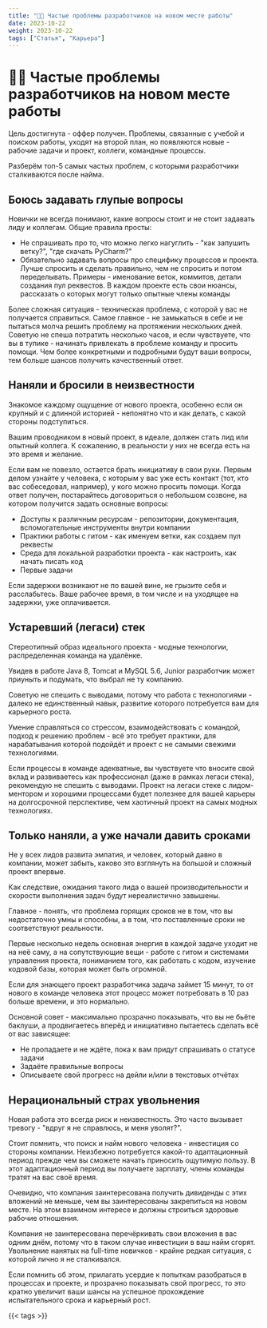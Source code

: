 ```yaml
---
title: "🧑‍💻 Частые проблемы разработчиков на новом месте работы"
date: 2023-10-22
weight: 2023-10-22
tags: ["Статья", "Карьера"]
---
```


# 🧑‍💻 Частые проблемы разработчиков на новом месте работы

Цель достигнута - оффер получен. Проблемы, связанные с учебой и поиском работы, уходят на второй план, но появляются новые - рабочие задачи и проект, коллеги, командные процессы.

Разберём топ-5 самых частых проблем, с которыми разработчики сталкиваются после найма.

## Боюсь задавать глупые вопросы

Новички не всегда понимают, какие вопросы стоит и не стоит задавать лиду и коллегам. Общие правила просты:

- Не спрашивать про то, что можно легко нагуглить - "как запушить ветку?", "где скачать PyCharm?"
- Обязательно задавать вопросы про специфику процессов и проекта. Лучше спросить и сделать правильно, чем не спросить и потом переделывать. Примеры - именование веток, коммитов, детали создания пул реквестов. В каждом проекте есть свои нюансы, рассказать о которых могут только опытные члены команды

Более сложная ситуация - техническая проблема, с которой у вас не получается справиться. Самое главное - не замыкаться в себе и не пытаться молча решить проблему на протяжении нескольких дней. Советую не спеша потратить несколько часов, и если чувствуете, что вы в тупике - начинать привлекать в проблеме команду и просить помощи. Чем более конкретными и подробными будут ваши вопросы, тем больше шансов получить качественный ответ.

## Наняли и бросили в неизвестности

Знакомое каждому ощущение от нового проекта, особенно если он крупный и с длинной историей - непонятно что и как делать, с какой стороны подступиться.

Вашим проводником в новый проект, в идеале, должен стать лид или опытный коллега. К сожалению, в реальности у них не всегда есть на это время и желание.

Если вам не повезло, остается брать инициативу в свои руки. Первым делом узнайте у человека, с которым у вас уже есть контакт (тот, кто вас собеседовал, например), у кого можно просить помощи. Когда ответ получен, постарайтесь договориться о небольшом созвоне, на котором получится задать основные вопросы:

- Доступы к различным ресурсам - репозитории, документация, вспомогательные инструменты внутри компании
- Практики работы с гитом - как именуем ветки, как создаем пул реквесты  
- Среда для локальной разработки проекта - как настроить, как начать писать код
- Первые задачи

Если задержки возникают не по вашей вине, не грызите себя и расслабьтесь. Ваше рабочее время, в том числе и на уходящее на задержки, уже оплачивается.

## Устаревший (легаси) стек

Стереотипный образ идеального проекта - модные технологии, распределенная команда на удалёнке.

Увидев в работе Java 8, Tomcat и MySQL 5.6, Junior разработчик может приуныть и подумать, что выбрал не ту компанию.

Советую не спешить с выводами, потому что работа с технологиями - далеко не единственный навык, развитие которого потребуется вам для карьерного роста.

Умение справляться со стрессом, взаимодействовать с командой, подход к решению проблем - всё это требует практики, для нарабатывания которой подойдёт и проект с не самыми свежими технологиями.

Если процессы в команде адекватные, вы чувствуете что вносите свой вклад и развиваетесь как профессионал (даже в рамках легаси стека), рекомендую не спешить с выводами. Проект на легаси стеке с лидом-ментором и хорошими процессами будет полезнее для вашей карьеры на долгосрочной перспективе, чем хаотичный проект на самых модных технологиях.

## Только наняли, а уже начали давить сроками

Не у всех лидов развита эмпатия, и человек, который давно в компании, может забыть, каково это взглянуть на большой и сложный проект впервые.

Как следствие, ожидания такого лида о вашей производительности и скорости выполнения задач будут нереалистично завышены.

Главное - понять, что проблема горящих сроков не в том, что вы недостаточно умны и способны, а в том, что поставленные сроки не соответствуют реальности.

Первые несколько недель основная энергия в каждой задаче уходит не на неё саму, а на сопутствующие вещи - работе с гитом и системами управления проекта, пониманием того, как работать с кодом, изучение кодовой базы, которая может быть огромной.

Если для знающего проект разработчика задача займет 15 минут, то от нового в команде человека этот процесс может потребовать в 10 раз больше времени, и это нормально.

Основной совет - максимально прозрачно показывать, что вы не бьёте баклуши, а продвигаетесь вперёд и инициативно пытаетесь сделать всё от вас зависящее:

- Не пропадаете и не ждёте, пока к вам придут спрашивать о статусе задачи
- Задаёте правильные вопросы
- Описываете свой прогресс на дейли и/или в текстовых отчётах

## Нерациональный страх увольнения

Новая работа это всегда риск и неизвестность. Это часто вызывает тревогу - "вдруг я не справлюсь, и меня уволят?".

Стоит помнить, что поиск и найм нового человека - инвестиция со стороны компании. Неизбежно потребуется какой-то адаптационный период прежде чем вы сможете начать приносить ощутимую пользу. В этот адаптационный период вы получаете зарплату, члены команды тратят на вас своё время.

Очевидно, что компания заинтересована получить дивиденды с этих вложений не меньше, чем вы заинтересованы закрепиться на новом месте. На этом взаимном интересе и должны строиться здоровые рабочие отношения.

Компания не заинтересована перечёркивать свои вложения в вас одним днём, потому что в таком случае инвестиции в ваш найм сгорят. Увольнение нанятых на full-time новичков - крайне редкая ситуация, с которой лично я не сталкивался.

Если помнить об этом, прилагать усердие к попыткам разобраться в процессах и проекте, и прозрачно показывать свой прогресс, то это кратно увеличит ваши шансы на успешное прохождение испытательного срока и карьерный рост.

{{< tags >}}